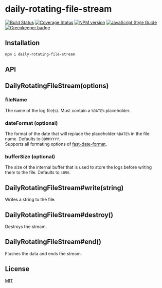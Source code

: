 # daily-rotating-file-stream

[![Build Status](https://travis-ci.org/SerayaEryn/daily-rotating-file-stream.svg?branch=master)](https://travis-ci.org/SerayaEryn/daily-rotating-file-stream)
[![Coverage Status](https://coveralls.io/repos/github/SerayaEryn/daily-rotating-file-stream/badge.svg?branch=master)](https://coveralls.io/github/SerayaEryn/daily-rotating-file-stream?branch=master)
[![NPM version](https://img.shields.io/npm/v/daily-rotating-file-stream.svg?style=flat)](https://www.npmjs.com/package/daily-rotating-file-stream)
[![JavaScript Style Guide](https://img.shields.io/badge/code_style-standard-brightgreen.svg)](https://standardjs.com) [![Greenkeeper badge](https://badges.greenkeeper.io/SerayaEryn/daily-rotating-file-stream.svg)](https://greenkeeper.io/)

## Installation

```bash
npm i daily-rotating-file-stream
```

## API

## DailyRotatingFileStream(options)

### fileName

The name of the log file(s). Must contain a `%DATE%` placeholder.

### dateFormat (optional)

The format of the date that will replace the placeholder `%DATE%` in the file name. Defaults to `DDMMYYYY`.<br>
Supports all formating options of [fast-date-format](https://github.com/SerayaEryn/fast-date-format).

### bufferSize (optional)

The size of the internal buffer that is used to store the logs before writing them to the file. Defaults to `4096`. 

## DailyRotatingFileStream#write(string)

Writes a string to the file.

## DailyRotatingFileStream#destroy()

Destroys the stream.

## DailyRotatingFileStream#end()

Flushes the data and ends the stream.

## License

[MIT](./LICENSE)
